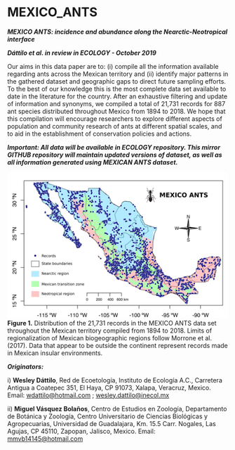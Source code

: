 # MEXICO_ANTS
***MEXICO ANTS: incidence and abundance along the Nearctic-Neotropical interface***

***Dáttilo et al. in review in ECOLOGY - October 2019***

Our aims in this data paper are to: (i) compile all the information available regarding ants across the Mexican territory and (ii) identify major patterns in the gathered dataset and geographic gaps to direct future sampling efforts. To the best of our knowledge this is the most complete data set available to date in the literature for the country. After an exhaustive filtering and update of information and synonyms, we compiled a total of 21,731 records for 887 ant species distributed throughout Mexico from 1894 to 2018. We hope that this compilation will encourage researchers to explore different aspects of population and community research of ants at different spatial scales, and to aid in the establishment of conservation policies and actions.

***Important: All data will be available in ECOLOGY repository. This mirror GITHUB repository will maintain updated versions of dataset, as well as all information generated using MEXICAN ANTS dataset.***


![alt text](https://github.com/wdattilo/MEXICAN_ANTS/blob/master/MEXICO_ANTS.png)
**Figure 1.** Distribution of the 21,731 records in the MEXICO ANTS data set throughout the Mexican territory compiled from 1894 to 2018. Limits of regionalization of Mexican biogeographic regions follow Morrone et al. (2017). Data that appear to be outside the continent represent records made in Mexican insular environments.


***Originators:***

i) **Wesley Dáttilo**, Red de Ecoetología, Instituto de Ecología A.C., Carretera Antigua a Coatepec 351, El Haya, CP 91073, Xalapa, Veracruz, Mexico. Email: wdattilo@hotmail.com ; wesley.dattilo@inecol.mx

ii) **Miguel Vásquez Bolaños**, Centro de Estudios en Zoología, Departamento de Botánica y Zoología, Centro Universitario de Ciencias Biológicas y Agropecuarias, Universidad de Guadalajara, Km. 15.5 Carr. Nogales, Las Agujas, CP 45110, Zapopan, Jalisco, Mexico. Email: mmvb14145@hotmail.com 

